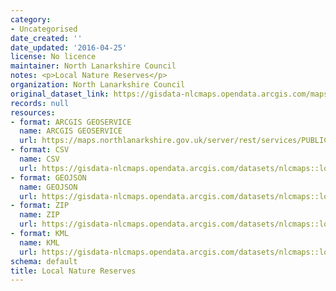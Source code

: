 ```yaml
---
category:
- Uncategorised
date_created: ''
date_updated: '2016-04-25'
license: No licence
maintainer: North Lanarkshire Council
notes: <p>Local Nature Reserves</p>
organization: North Lanarkshire Council
original_dataset_link: https://gisdata-nlcmaps.opendata.arcgis.com/maps/nlcmaps::local-nature-reserves
records: null
resources:
- format: ARCGIS GEOSERVICE
  name: ARCGIS GEOSERVICE
  url: https://maps.northlanarkshire.gov.uk/server/rest/services/PUBLIC/OPEN_DATA_LAYERS/FeatureServer/10
- format: CSV
  name: CSV
  url: https://gisdata-nlcmaps.opendata.arcgis.com/datasets/nlcmaps::local-nature-reserves.csv?outSR=%7B%22latestWkid%22%3A27700%2C%22wkid%22%3A27700%7D
- format: GEOJSON
  name: GEOJSON
  url: https://gisdata-nlcmaps.opendata.arcgis.com/datasets/nlcmaps::local-nature-reserves.geojson?outSR=%7B%22latestWkid%22%3A27700%2C%22wkid%22%3A27700%7D
- format: ZIP
  name: ZIP
  url: https://gisdata-nlcmaps.opendata.arcgis.com/datasets/nlcmaps::local-nature-reserves.zip?outSR=%7B%22latestWkid%22%3A27700%2C%22wkid%22%3A27700%7D
- format: KML
  name: KML
  url: https://gisdata-nlcmaps.opendata.arcgis.com/datasets/nlcmaps::local-nature-reserves.kml?outSR=%7B%22latestWkid%22%3A27700%2C%22wkid%22%3A27700%7D
schema: default
title: Local Nature Reserves
---
```

